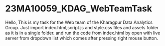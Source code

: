 # 23MA10059_KDAG_WebTeamTask
Hello,
This is my task for the Web team of the Kharagpur Data Analytics Group.
Just import index.html,script.js and style.css files and assets folder as it is in a single folder.
and run the code from index.html by open with live server from dropdown list which comes after pressing right mouse button.
